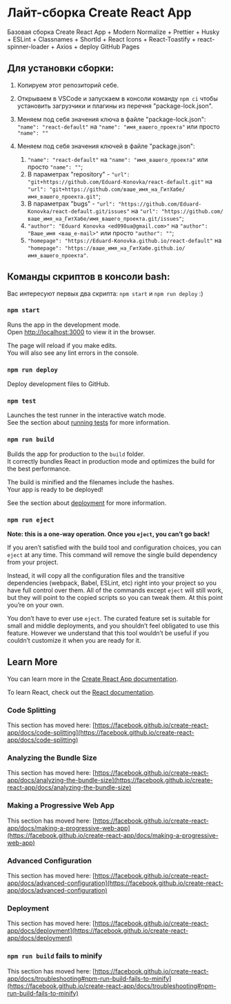 # Лайт-сборка Create React App

Базовая сборка Create React App + Modern Normalize + Prettier + Husky + ESLint +
Classnames + ShortId + React Icons + React-Toastify + react-spinner-loader +
Axios + deploy GitHub Pages

## Для установки сборки:

1. Копируем этот репозиторий себе.

2. Открываем в VSCode и запускаем в консоли команду `npm ci` чтобы установить
   загрузчики и плагины из перечня "package-lock.json".

3. Меняем под себя значения ключа в файле "package-lock.json":
   `"name": "react-default"` на `"name": "имя_вашего_проекта"` или просто
   `"name": ""`

4. Меняем под себя значения ключей в файле "package.json":
   1. `"name": "react-default"` на `"name": "имя_вашего_проекта"` или просто
      `"name": ""`;
   2. В параметрах "repository" -
      `"url": "git+https://github.com/Eduard-Konovka/react-default.git"` на
      `"url": "git+https://github.com/ваше_имя_на_ГитХабе/имя_вашего_проекта.git"`;
   3. В параметрах "bugs" -
      `"url": "https://github.com/Eduard-Konovka/react-default.git/issues"` на
      `"url": "https://github.com/ваше_имя_на_ГитХабе/имя_вашего_проекта.git/issues"`;
   4. `"author": "Eduard Konovka <ed098ua@gmail.com>"` на
      `"author": "Ваше_имя <ваш_e-mail>"` или просто `"author": ""`;
   5. `"homepage": "https://Eduard-Konovka.github.io/react-default"` на
      `"homepage": "https://ваше_имя_на_ГитХабе.github.io/имя_вашего_проекта"`.

## Команды скриптов в консоли bash:

Вас интересуют первых два скрипта: `npm start` и `npm run deploy` :)

### `npm start`

Runs the app in the development mode.\
Open [http://localhost:3000](http://localhost:3000) to view it in the browser.

The page will reload if you make edits.\
You will also see any lint errors in the console.

### `npm run deploy`

Deploy development files to GitHub.

### `npm test`

Launches the test runner in the interactive watch mode.\
See the section about [running tests](https://facebook.github.io/create-react-app/docs/running-tests)
for more information.

### `npm run build`

Builds the app for production to the `build` folder.\
It correctly bundles React in production mode and optimizes the build for the best
performance.

The build is minified and the filenames include the hashes.\
Your app is ready to be deployed!

See the section about
[deployment](https://facebook.github.io/create-react-app/docs/deployment) for
more information.

### `npm run eject`

**Note: this is a one-way operation. Once you `eject`, you can’t go back!**

If you aren’t satisfied with the build tool and configuration choices, you can
`eject` at any time. This command will remove the single build dependency from
your project.

Instead, it will copy all the configuration files and the transitive
dependencies (webpack, Babel, ESLint, etc) right into your project so you have
full control over them. All of the commands except `eject` will still work, but
they will point to the copied scripts so you can tweak them. At this point
you’re on your own.

You don’t have to ever use `eject`. The curated feature set is suitable for
small and middle deployments, and you shouldn’t feel obligated to use this
feature. However we understand that this tool wouldn’t be useful if you couldn’t
customize it when you are ready for it.

## Learn More

You can learn more in the
[Create React App documentation](https://facebook.github.io/create-react-app/docs/getting-started).

To learn React, check out the [React documentation](https://reactjs.org/).

### Code Splitting

This section has moved here:
[https://facebook.github.io/create-react-app/docs/code-splitting](https://facebook.github.io/create-react-app/docs/code-splitting)

### Analyzing the Bundle Size

This section has moved here:
[https://facebook.github.io/create-react-app/docs/analyzing-the-bundle-size](https://facebook.github.io/create-react-app/docs/analyzing-the-bundle-size)

### Making a Progressive Web App

This section has moved here:
[https://facebook.github.io/create-react-app/docs/making-a-progressive-web-app](https://facebook.github.io/create-react-app/docs/making-a-progressive-web-app)

### Advanced Configuration

This section has moved here:
[https://facebook.github.io/create-react-app/docs/advanced-configuration](https://facebook.github.io/create-react-app/docs/advanced-configuration)

### Deployment

This section has moved here:
[https://facebook.github.io/create-react-app/docs/deployment](https://facebook.github.io/create-react-app/docs/deployment)

### `npm run build` fails to minify

This section has moved here:
[https://facebook.github.io/create-react-app/docs/troubleshooting#npm-run-build-fails-to-minify](https://facebook.github.io/create-react-app/docs/troubleshooting#npm-run-build-fails-to-minify)
